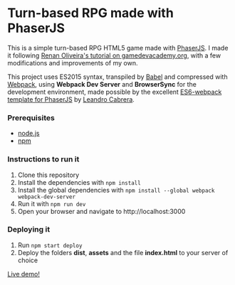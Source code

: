 # Turn-based RPG made with PhaserJS

This is a simple turn-based RPG HTML5 game made with [PhaserJS](http://phaser.io/). I made it following [Renan Oliveira's tutorial on gamedevacademy.org](https://gamedevacademy.org/phaser-rpg-tutorial), with a few modifications and improvements of my own.

This project uses ES2015 syntax, transpiled by [Babel](https://babeljs.io/) and compressed with [Webpack](https://webpack.github.io/), using **Webpack Dev Server** and **BrowserSync** for the development environment, made possible by the excellent [ES6-webpack template for PhaserJS](https://github.com/lean/phaser-es6-webpack) by [Leandro Cabrera](https://github.com/lean).

### Prerequisites

* [node.js](https://nodejs.org/en/)
* [npm](https://www.npmjs.com/)

### Instructions to run it

1. Clone this repository
2. Install the dependencies with `npm install`
3. Install the global dependencies with `npm install --global webpack webpack-dev-server`
4. Run it with `npm run dev`
5. Open your browser and navigate to http://localhost:3000

### Deploying it

1. Run `npm start deploy`
2. Deploy the folders **dist**, **assets** and the file **index.html** to your server of choice

[Live demo!](https://cussomarc.github.io/turn-based-rpg-phaserjs/)
